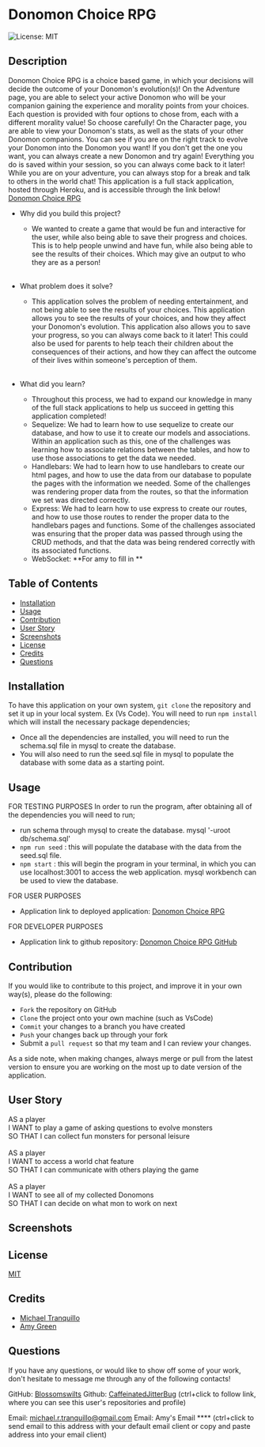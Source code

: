 # Donomon Choice RPG
![License: MIT](https://img.shields.io/badge/License-MIT-yellow.svg)

## Description
Donomon Choice RPG is a choice based game, in which your decisions will decide the outcome of your Donomon's evolution(s)!
On the Adventure page, you are able to select your active Donomon who will be your companion gaining the experience and morality points from your choices.
Each question is provided with four options to chose from, each with a different morality value! So choose carefully!
On the Character page, you are able to view your Donomon's stats, as well as the stats of your other Donomon companions. You can see if you are on the right track to evolve your Donomon into the Donomon you want!
If you don't get the one you want, you can always create a new Donomon and try again!
Everything you do is saved within your session, so you can always come back to it later!
While you are on your adventure, you can always stop for a break and talk to others in the world chat! 
This application is a full stack application, hosted through Heroku, and is accessible through the link below!<br>
[Donomon Choice RPG]()</br>

- Why did you build this project? 
    - We wanted to create a game that would be fun and interactive for the user, while also being able to save their progress and choices. This is to help people unwind and have fun, while also being able to see the results of their choices. Which may give an output to who they are as a person!<br></br>

- What problem does it solve?
    - This application solves the problem of needing entertainment, and not being able to see the results of your choices. This application allows you to see the results of your choices, and how they affect your Donomon's evolution. This application also allows you to save your progress, so you can always come back to it later!
    This could also be used for parents to help teach their children about the consequences of their actions, and how they can affect the outcome of their lives within someone's perception of them.<br></br>

- What did you learn?
    - Throughout this process, we had to expand our knowledge in many of the full stack applications to help us succeed in getting this application completed!
    - Sequelize: We had to learn how to use sequelize to create our database, and how to use it to create our models and associations. Within an application such as this, one of the challenges was learning how to associate relations between the tables, and how to use those associations to get the data we needed. 
    - Handlebars: We had to learn how to use handlebars to create our html pages, and how to use the data from our database to populate the pages with the information we needed. Some of the challenges was rendering proper data from the routes, so that the information we set was directed correctly. 
    - Express: We had to learn how to use express to create our routes, and how to use those routes to render the proper data to the handlebars pages and functions. Some of the challenges associated was ensuring that the proper data was passed through using the CRUD methods, and that the data was being rendered correctly with its associated functions.
    - WebSocket: **For amy to fill in **
## Table of Contents
* [Installation](#installation)
* [Usage](#usage)
* [Contribution](#contribution)
* [User Story](#user-story)
* [Screenshots](#screenshots)
* [License](#license)
* [Credits](#credits)
* [Questions](#questions)


## Installation
To have this application on your own system, `git clone` the repository and set it up in your local system. Ex (Vs Code).
You will need to run `npm install` which will install the necessary package dependencies;
* Once all the dependencies are installed, you will need to run the schema.sql file in mysql to create the database. 
* You will also need to run the seed.sql file in mysql to populate the database with some data as a starting point.

## Usage
FOR TESTING PURPOSES
In order to run the program, after obtaining all of the dependencies you will need to run;
* run schema through mysql to create the database. mysql '-uroot db/schema.sql'
* `npm run seed` : this will populate the database with the data from the seed.sql file.
* `npm start` : this will begin the program in your terminal, in which you can use localhost:3001 to access the web application. mysql workbench can be used to view the database.

FOR USER PURPOSES
* Application link to deployed application: [Donomon Choice RPG]()

FOR DEVELOPER PURPOSES
* Application link to github repository: [Donomon Choice RPG GitHub](https://github.com/Blossomswilts/Donomon-Choice-RPG)

## Contribution
If you would like to contribute to this project, and improve it in your own way(s), please do the following:
- `Fork` the repository on GitHub
- `Clone` the project onto your own machine (such as VsCode)
- `Commit` your changes to a branch you have created
- `Push` your changes back up through your fork
- Submit a `pull request` so that my team and I can review your changes.

As a side note, when making changes, always merge or pull from the latest version to ensure you are working on the most up to date version of the application. 

## User Story
AS a player<br>
I WANT to play a game of asking questions to evolve monsters<br>
SO THAT I can collect fun monsters for personal leisure<br></br>
AS a player<br>
I WANT to access a world chat feature<br>
SO THAT I can communicate with others playing the game<br></br>
AS a player<br>
I WANT to see all of my collected Donomons<br>
SO THAT I can decide on what mon to work on next<br>



## Screenshots

## License
[MIT](https://choosealicense.com/licenses/mit/)

## Credits
* [Michael Tranquillo](https://github.com/Blossomswilts)
* [Amy Green](https://github.com/CaffeinatedJitterBug)

## Questions
If you have any questions, or would like to show off some of your work, don't hesitate to message me through any of the following contacts!

GitHub: [Blossomswilts](https://github.com/Blossomswilts)
Github: [CaffeinatedJitterBug](https://github.com/CaffeinatedJitterBug)
(ctrl+click to follow link, where you can see this user's repositories and profile)
    

Email: michael.r.tranquillo@gmail.com
Email: Amy's Email ****
(ctrl+click to send email to this address with your default email client or copy and paste address into your email client)
